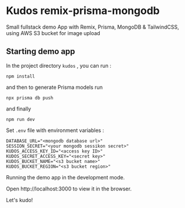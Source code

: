 # Kudos remix-prisma-mongodb

Small fullstack demo App with Remix, Prisma, MongoDB & TailwindCSS, using AWS S3 bucket for image upload

## Starting demo app

In the project directory `kudos` , you can run :

```
npm install
```

and then to generate Prisma models run

```
npx prisma db push
```

and finally

```
npm run dev
```

Set `.env` file with environment variables :

```
DATABASE_URL="<mongodb database url>"
SESSION_SECRET="<your mongodb sessikon secret>"
KUDOS_ACCESS_KEY_ID="<access key ID>"
KUDOS_SECRET_ACCESS_KEY="<secret key>"
KUDOS_BUCKET_NAME="<s3 bucket name>"
KUDOS_BUCKET_REGION="<s3 bucket region>"
```

Running the demo app in the development mode.

Open http://localhost:3000 to view it in the browser.

Let's kudo!

